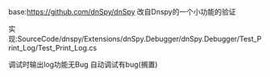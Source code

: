 base:https://github.com/dnSpy/dnSpy
改自Dnspy的一个小功能的验证

实现:SourceCode/dnspy/Extensions/dnSpy.Debugger/dnSpy.Debugger/Test_Print_Log/Test_Print_Log.cs

调试时输出log功能无Bug
自动调试有bug(搁置)
